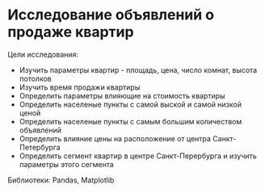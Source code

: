 # Исследование объявлений о продаже квартир

Цели исследования:

* Изучить параметры квартир - площадь, цена, число комнат, высота потолков
* Изучить время продажи квартиры
* Определить параметры влияющие на стоимость квартиры
* Определить населеные пункты с самой выской и самой низкой ценой
* Определить населеные пункты с самым большим количеством объявлений
* Определить влияние цены на расположение от центра Санкт-Петербурга
* Определить сегмент квартир в центре Санкт-Перербурга и изучить параметры этого сегмента 

Библиотеки:
Pandas, Matplotlib
